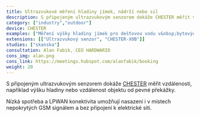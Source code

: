 ```yaml
---
title: Ultrazvukové měření hladiny jímek, nádrží nebo sil
description: S připojeným ultrazvukovým senzorem dokáže CHESTER měřit vzdálenosti, například výšku hladiny nebo vzdálenost objektu od pevné překážky.
category: ["industry","outdoor"]
device: CHESTER
examples: ["Měření výšky hladiny jímek pro dešťovou vodu v&nbsp;bytových domech","Měření výšky hladiny ve studnách a&nbsp;žumpách","Monitoring zaplněnosti sila","Monitoring hladiny emulzních nádrží"]
extensions: [["Ultrazvukový senzor", "CHESTER-X0B"]]
studies: ["skanska"]
consultation: Alan Fabik, CEO HARDWARIO
cons_img: alan.png
cons_link: https://meetings.hubspot.com/alanfabik/booking
weight: 20
---
```


S připojeným ultrazvukovým senzorem dokáže [CHESTER](/cs/chester/) měřit vzdálenosti, například výšku hladiny nebo vzdálenost objektu od pevné překážky.

Nízká spotřeba a LPWAN konektivita umožňují nasazení i v místech nepokrytých GSM signálem a bez připojení k elektrické síti.

